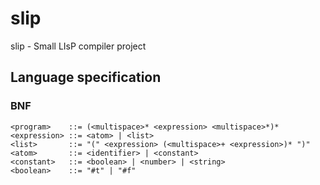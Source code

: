# slip
slip - Small LIsP compiler project

## Language specification
### BNF
```
<program>    ::= (<multispace>* <expression> <multispace>*)*
<expression> ::= <atom> | <list>
<list>       ::= "(" <expression> (<multispace>+ <expression>)* ")"
<atom>       ::= <identifier> | <constant>
<constant>   ::= <boolean> | <number> | <string>
<boolean>    ::= "#t" | "#f"
```
